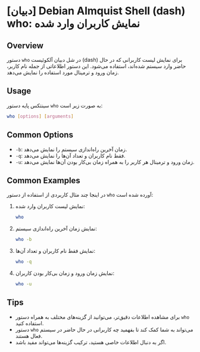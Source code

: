 # [دبیان] Debian Almquist Shell (dash) who: نمایش کاربران وارد شده

## Overview
دستور `who` در شل دبیان آلکوئیست (dash) برای نمایش لیست کاربرانی که در حال حاضر وارد سیستم شده‌اند، استفاده می‌شود. این دستور اطلاعاتی از جمله نام کاربر، زمان ورود و ترمینال مورد استفاده را نمایش می‌دهد.

## Usage
سینتکس پایه دستور `who` به صورت زیر است:

```sh
who [options] [arguments]
```

## Common Options
- `-b`: زمان آخرین راه‌اندازی سیستم را نمایش می‌دهد.
- `-q`: فقط نام کاربران و تعداد آن‌ها را نمایش می‌دهد.
- `-u`: زمان ورود و ترمینال هر کاربر را به همراه زمان بی‌کار بودن آن‌ها نمایش می‌دهد.

## Common Examples
در اینجا چند مثال کاربردی از استفاده از دستور `who` آورده شده است:

1. نمایش لیست کاربران وارد شده:
   ```sh
   who
   ```

2. نمایش زمان آخرین راه‌اندازی سیستم:
   ```sh
   who -b
   ```

3. نمایش فقط نام کاربران و تعداد آن‌ها:
   ```sh
   who -q
   ```

4. نمایش زمان ورود و زمان بی‌کار بودن کاربران:
   ```sh
   who -u
   ```

## Tips
- برای مشاهده اطلاعات دقیق‌تر، می‌توانید از گزینه‌های مختلف به همراه دستور `who` استفاده کنید.
- دستور `who` می‌تواند به شما کمک کند تا بفهمید چه کاربرانی در حال حاضر در سیستم فعال هستند.
- اگر به دنبال اطلاعات خاصی هستید، ترکیب گزینه‌ها می‌تواند مفید باشد.